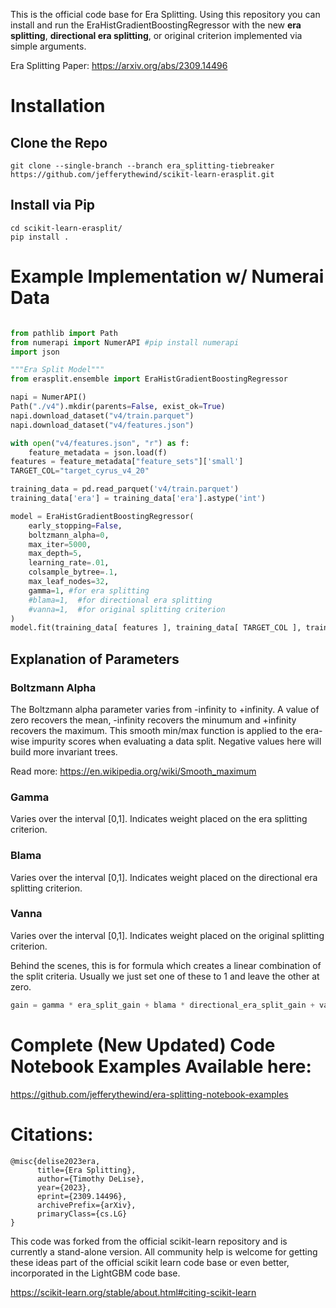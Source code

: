 This is the official code base for Era Splitting. Using this repository you can install and run the EraHistGradientBoostingRegressor with the new **era splitting**, **directional era splitting**, or original criterion implemented via simple arguments.

Era Splitting Paper: https://arxiv.org/abs/2309.14496

# Installation

## Clone the Repo

```
git clone --single-branch --branch era_splitting-tiebreaker https://github.com/jefferythewind/scikit-learn-erasplit.git
```

## Install via Pip

```
cd scikit-learn-erasplit/
pip install .
```

# Example Implementation w/ Numerai Data

```python

from pathlib import Path
from numerapi import NumerAPI #pip install numerapi
import json

"""Era Split Model"""
from erasplit.ensemble import EraHistGradientBoostingRegressor

napi = NumerAPI()
Path("./v4").mkdir(parents=False, exist_ok=True)
napi.download_dataset("v4/train.parquet")
napi.download_dataset("v4/features.json")

with open("v4/features.json", "r") as f:
    feature_metadata = json.load(f)
features = feature_metadata["feature_sets"]['small']
TARGET_COL="target_cyrus_v4_20"

training_data = pd.read_parquet('v4/train.parquet')
training_data['era'] = training_data['era'].astype('int')

model = EraHistGradientBoostingRegressor( 
    early_stopping=False, 
    boltzmann_alpha=0, 
    max_iter=5000, 
    max_depth=5, 
    learning_rate=.01, 
    colsample_bytree=.1, 
    max_leaf_nodes=32, 
    gamma=1, #for era splitting
    #blama=1,  #for directional era splitting
    #vanna=1,  #for original splitting criterion
)
model.fit(training_data[ features ], training_data[ TARGET_COL ], training_data['era'].values)
```

## Explanation of Parameters
### Boltzmann Alpha
The Boltzmann alpha parameter varies from -infinity to +infinity. A value of zero recovers the mean, -infinity recovers the minumum and +infinity recovers the maximum. This smooth min/max function is applied to the era-wise impurity scores when evaluating a data split. Negative values here will build more invariant trees.

Read more: https://en.wikipedia.org/wiki/Smooth_maximum

### Gamma
Varies over the interval [0,1]. Indicates weight placed on the  era splitting criterion.

### Blama
Varies over the interval [0,1]. Indicates weight placed on the directional era splitting criterion.

### Vanna
Varies over the interval [0,1]. Indicates weight placed on the original splitting criterion.

Behind the scenes, this is for formula which creates a linear combination of the split criteria. Usually we just set one of these to 1 and leave the other at zero.
```python
gain = gamma * era_split_gain + blama * directional_era_split_gain + vanna * original_gain
```

# Complete (New Updated) Code Notebook Examples Available here:

https://github.com/jefferythewind/era-splitting-notebook-examples

# Citations:

````
@misc{delise2023era,
      title={Era Splitting}, 
      author={Timothy DeLise},
      year={2023},
      eprint={2309.14496},
      archivePrefix={arXiv},
      primaryClass={cs.LG}
}
````

This code was forked from the official scikit-learn repository and is currently a stand-alone version. All community help is welcome for getting these ideas part of the official scikit learn code base or even better, incorporated in the LightGBM code base.

https://scikit-learn.org/stable/about.html#citing-scikit-learn
